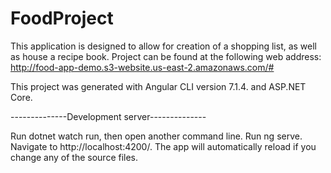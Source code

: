 # FoodProject

This application is designed to allow for creation of a shopping list, as well as house
a recipe book.
Project can be found at the following web address: http://food-app-demo.s3-website.us-east-2.amazonaws.com/#


This project was generated with Angular CLI version 7.1.4.
and ASP.NET Core.

--------------Development server--------------

Run dotnet watch run, then open another command line.
Run ng serve.
Navigate to http://localhost:4200/. The app will automatically reload if you change any of the source files.


